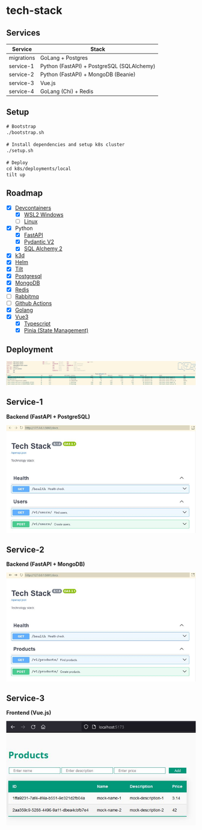 # tech-stack

## Services

| Service    | Stack                                      |
| ---------- | ------------------------------------------ |
| migrations | GoLang + Postgres                          |
| service-1  | Python (FastAPI) + PostgreSQL (SQLAlchemy) |
| service-2  | Python (FastAPI) + MongoDB (Beanie)        |
| service-3  | Vue.js                                     |
| service-4  | GoLang (Chi) + Redis                       |

## Setup

```
# Bootstrap
./bootstrap.sh

# Install dependencies and setup k8s cluster
./setup.sh

# Deploy
cd k8s/deployments/local
tilt up
```

## Roadmap

- [x] [Devcontainers](https://code.visualstudio.com/docs/devcontainers/containers)
  - [x] [WSL2 Windows](https://code.visualstudio.com/blogs/2020/07/01/containers-wsl)
  - [ ] [Linux](https://code.visualstudio.com/docs/devcontainers/create-dev-container)
- [x] Python
  - [x] [FastAPI](https://fastapi.tiangolo.com)
  - [x] [Pydantic V2](https://docs.pydantic.dev/latest)
  - [x] [SQL Alchemy 2](https://docs.sqlalchemy.org/en/20)
- [x] [k3d](https://k3d.io)
- [x] [Helm](https://helm.sh)
- [x] [Tilt](https://tilt.dev)
- [x] [Postgresql](https://www.postgresql.org/)
- [x] [MongoDB](https://www.mongodb.com/)
- [x] [Redis](https://redis.io/)
- [ ] [Rabbitmq](https://www.rabbitmq.com/)
- [ ] [Github Actions](https://github.com/features/actions)
- [x] [Golang](https://go.dev/)
- [x] [Vue3](https://vuejs.org/)
  - [x] [Typescript](https://vuejs.org/guide/typescript/overview.html)
  - [x] [Pinia (State Management)](https://pinia.vuejs.org/)

## Deployment

![K3D deployment](assets/k3d_deployment.jpg 'K3D Deployment')

## Service-1

**Backend (FastAPI + PostgreSQL)**

![Service-1: Swagger](assets/service-1_swagger.jpg 'Service-1: Swagger')

## Service-2

**Backend (FastAPI + MongoDB)**

![Service-2: Swagger](assets/service-2_swagger.jpg 'Service-2: Swagger')

## Service-3

**Frontend (Vue.js)**

![Service-3: Products](assets/service-3_products.jpg 'Service-3: Products')
